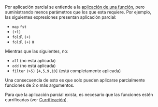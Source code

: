 Por aplicación parcial se entiende a la [aplicación de una función](aplicacion.html), pero suministrando menos parámetros que los que esta requiere. Por ejemplo, las siguientes expresiones presentan aplicación parcial:

-   `map` `fst`
-   `(+1)`
-   `foldl` `(+)`
-   `foldl` `(+)` `0`

Mientras que las siguientes, no:

-   `all` (no está aplicada)
-   `odd` (no está aplicada)
-   `filter` `(>5)` `[4,5,9,10]` (está completamente aplicada)

Una consecuencia de esto es que solo pueden aplicarse parcialmente funciones de 2 o más argumentos.

Para que la aplicación parcial exista, es necesario que las funciones estén currificadas (ver [Currificación](currificacion.html)).
